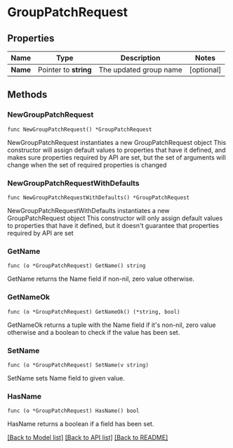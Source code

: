 # GroupPatchRequest

## Properties

Name | Type | Description | Notes
------------ | ------------- | ------------- | -------------
**Name** | Pointer to **string** | The updated group name | [optional] 

## Methods

### NewGroupPatchRequest

`func NewGroupPatchRequest() *GroupPatchRequest`

NewGroupPatchRequest instantiates a new GroupPatchRequest object
This constructor will assign default values to properties that have it defined,
and makes sure properties required by API are set, but the set of arguments
will change when the set of required properties is changed

### NewGroupPatchRequestWithDefaults

`func NewGroupPatchRequestWithDefaults() *GroupPatchRequest`

NewGroupPatchRequestWithDefaults instantiates a new GroupPatchRequest object
This constructor will only assign default values to properties that have it defined,
but it doesn't guarantee that properties required by API are set

### GetName

`func (o *GroupPatchRequest) GetName() string`

GetName returns the Name field if non-nil, zero value otherwise.

### GetNameOk

`func (o *GroupPatchRequest) GetNameOk() (*string, bool)`

GetNameOk returns a tuple with the Name field if it's non-nil, zero value otherwise
and a boolean to check if the value has been set.

### SetName

`func (o *GroupPatchRequest) SetName(v string)`

SetName sets Name field to given value.

### HasName

`func (o *GroupPatchRequest) HasName() bool`

HasName returns a boolean if a field has been set.


[[Back to Model list]](../README.md#documentation-for-models) [[Back to API list]](../README.md#documentation-for-api-endpoints) [[Back to README]](../README.md)


